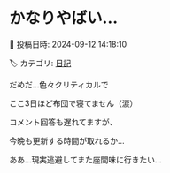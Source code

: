 # かなりやばい…

📅 投稿日時: 2024-09-12 14:18:10

🏷️ カテゴリ: [日記](cc4b5682fb7b8b144980957a978653fb0.md)

だめだ…色々クリティカルで


ここ3日ほど布団で寝てません（涙）





コメント回答も遅れてますが、


今晩も更新する時間が取れるか…


ああ…現実逃避してまた座間味に行きたい…
